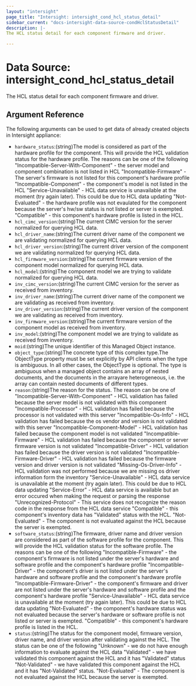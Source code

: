 ```yaml
---
layout: "intersight"
page_title: "Intersight: intersight_cond_hcl_status_detail"
sidebar_current: "docs-intersight-data-source-condHclStatusDetail"
description: |-
The HCL status detail for each component firmware and driver.

---
```


# Data Source: intersight_cond_hcl_status_detail
The HCL status detail for each component firmware and driver.

## Argument Reference
The following arguments can be used to get data of already created objects in Intersight appliance:
* `hardware_status`:(string)The model is considered as part of the hardware profile for the component. This will provide the HCL validation status for the hardware profile. The reasons can be one of the following \"Incompatible-Server-With-Component\" - the server model and component combination is not listed in HCL \"Incompatible-Firmware\" - The server's firmware is not listed for this component's hardware profile \"Incompatible-Component\" - the component's model is not listed in the HCL \"Service-Unavailable\" - HCL data service is unavailable at the moment (try again later). This could be due to HCL data updating \"Not-Evaluated\" - the hardware profile was not evaulated for the component because the server's hw/sw status is not listed or server is exempted. \"Compatible\" - this component's hardware profile is listed in the HCL.
* `hcl_cimc_version`:(string)The current CIMC version for the server normalized for querying HCL data.
* `hcl_driver_name`:(string)The current driver name of the component we are validating normalized for querying HCL data.
* `hcl_driver_version`:(string)The current driver version of the component we are validating normalized for querying HCL data.
* `hcl_firmware_version`:(string)The current firmware version of the component model normalized for querying HCL data.
* `hcl_model`:(string)The component model we are trying to validate normalized for querying HCL data.
* `inv_cimc_version`:(string)The current CIMC version for the server as received from inventory.
* `inv_driver_name`:(string)The current driver name of the component we are validating as received from inventory.
* `inv_driver_version`:(string)The current driver version of the component we are validating as received from inventory.
* `inv_firmware_version`:(string)The current firmware version of the component model as received from inventory.
* `inv_model`:(string)The component model we are trying to validate as received from inventory.
* `moid`:(string)The unique identifier of this Managed Object instance.
* `object_type`:(string)The concrete type of this complex type.The ObjectType property must be set explicitly by API clients when the type is ambiguous. In all other cases, the ObjectType is optional. The type is ambiguous when a managed object contains an array of nested documents, and the documents in the arrayare heterogeneous, i.e. the array can contain nested documents of different types.
* `reason`:(string)The reason for the status. The reason can be one of \"Incompatible-Server-With-Component\" - HCL validation has failed because the server model is not validated with this component \"Incompatible-Processor\" - HCL validation has failed because the processor is not validated with this server \"Incompatible-Os-Info\" - HCL validation has failed because the os vendor and version is not validated with this server \"Incompatible-Component-Model\" - HCL validation has failed because the component model is not validated \"Incompatible-Firmware\" - HCL validation has failed because the component or server firmware version is not validated \"Incompatible-Driver\" - HCL validation has failed because the driver version is not validated \"Incompatible-Firmware-Driver\" - HCL validation has failed because the firmware version and driver version is not validated \"Missing-Os-Driver-Info\" - HCL validation was not performed because we are missing os driver information form the inventory \"Service-Unavailable\" - HCL data service is unavailable at the moment (try again later). This could be due to HCL data updating \"Service-Error\" - HCL data service is available but an error occured when making the request or parsing the response \"Unrecognized-Protocol\" - This service does not recognize the reason code in the response from the HCL data service \"Compatible\" - this component's inventory data has \"Validated\" status with the HCL. \"Not-Evaluated\" - The component is not evaluated against the HCL because the server is exempted.
* `software_status`:(string)The firmware, driver name and driver version are considered as part of the software profile for the component. This will provide the HCL validation status for the software profile. The reasons can be one of the following \"Incompatible-Firmware\" - the component's firmware is not listed under the server's hardware and software profile and the component's hardware profile \"Incompatible-Driver\" - the component's driver is not listed under the server's hardware and software profile and the component's hardware profile \"Incompatible-Firmware-Driver\" - the component's firmware and driver are not listed under the server's hardware and software profile and the component's hardware profile \"Service-Unavailable\" - HCL data service is unavailable at the moment (try again later). This could be due to HCL data updating \"Not-Evaluated\" - the component's hardware status was not evaluated because the server's hardware or software profile is not listed or server is exempted. \"Compatible\" - this component's hardware profile is listed in the HCL.
* `status`:(string)The status for the component model, firmware version, driver name, and driver version after validating against the HCL. The status can be one of the following \"Unknown\" - we do not have enough information to evaluate against the HCL data \"Validated\" - we have validated this component against the HCL and it has \"Validated\" status \"Not-Validated\" - we have validated this component against the HCL and it has \"Not-Validated\" status. \"Not-Evaluated\" - The component is not evaluated against the HCL because the server is exempted.
